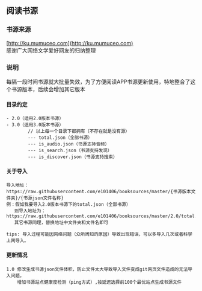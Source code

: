 ## 阅读书源

### 书源来源
[http://ku.mumuceo.com](http://ku.mumuceo.com)    
感谢广大网络文学爱好网友的归纳整理

### 说明
每隔一段时间书源就大批量失效，为了方便阅读APP书源更新使用，特地整合了这个书源版本，后续会增加其它版本   

#### 目录约定
```$xslt
- 2.0（适用2.0版本书源）
- 3.0（适用3.0版本书源）
        // 以上每一个目录下都拥有（不存在就是没有源）
        --- total.json（全部书源）
        --- is_audio.json（书源支持音频）
        --- is_search.json（书源支持发现）
        --- is_discover.json（书源支持搜索）
```  

#### 关于导入
```$xslt
导入地址：https://raw.githubusercontent.com/e101406/booksources/master/{书源版本文件夹}/{书源json文件名称}
例：假如我要导入2.0版本书源下的total.json（全部书源）
   则导入地址为：https://raw.githubusercontent.com/e101406/booksources/master/2.0/total.json
   其它书源同理，替换地址中文件夹和文件名即可

tips: 导入过程可能因网络问题（众所周知的原因）导致出现错误，可以多导入几次或者科学上网导入。
```  

#### 更新情况
```$xslt
1.0 修改生成书源json文件体积，防止文件太大导致导入文件变成git网页文件造成的无法导入问题。
    增加书源站点健康度检测（ping方式）,按延迟选择前100个最优站点生成书源文件
```  

